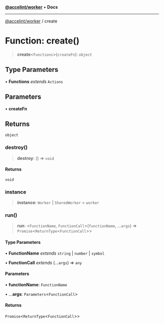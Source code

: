 [**@accelint/worker**](../README.md) • **Docs**

***

[@accelint/worker](../README.md) / create

# Function: create()

> **create**\<`Functions`\>(`createFn`): `object`

## Type Parameters

• **Functions** *extends* `Actions`

## Parameters

• **createFn**

## Returns

`object`

### destroy()

> **destroy**: () => `void`

#### Returns

`void`

### instance

> **instance**: `Worker` \| `SharedWorker` = `worker`

### run()

> **run**: \<`FunctionName`, `FunctionCall`\>(`functionName`, ...`args`) => `Promise`\<`ReturnType`\<`FunctionCall`\>\>

#### Type Parameters

• **FunctionName** *extends* `string` \| `number` \| `symbol`

• **FunctionCall** *extends* (...`args`) => `any`

#### Parameters

• **functionName**: `FunctionName`

• ...**args**: `Parameters`\<`FunctionCall`\>

#### Returns

`Promise`\<`ReturnType`\<`FunctionCall`\>\>
